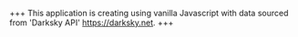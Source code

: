 +++
This application is creating using vanilla Javascript with data sourced from 'Darksky API' https://darksky.net.
+++